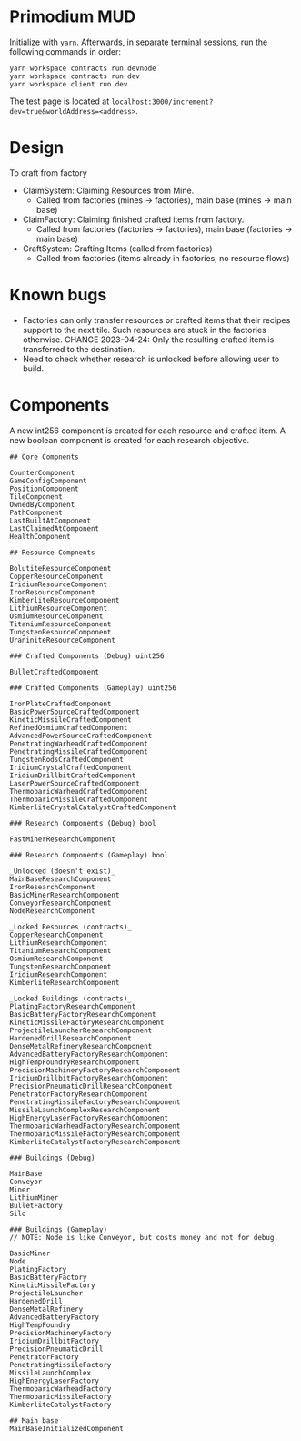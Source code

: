 # Primodium MUD

Initialize with `yarn`. Afterwards, in separate terminal sessions, run the following commands in order:

```
yarn workspace contracts run devnode
yarn workspace contracts run dev
yarn workspace client run dev
```

The test page is located at `localhost:3000/increment?dev=true&worldAddress=<address>`.

# Design

To craft from factory

- ClaimSystem: Claiming Resources from Mine.
  - Called from factories (mines -> factories), main base (mines -> main base)
- ClaimFactory: Claiming finished crafted items from factory.
  - Called from factories (factories -> factories), main base (factories -> main base)
- CraftSystem: Crafting Items (called from factories)
  - Called from factories (items already in factories, no resource flows)

# Known bugs

- Factories can only transfer resources or crafted items that their recipes support to the next tile. Such resources are stuck in the factories otherwise. CHANGE 2023-04-24: Only the resulting crafted item is transferred to the destination.
- Need to check whether research is unlocked before allowing user to build.

# Components

A new int256 component is created for each resource and crafted item. A new boolean component is created for each research objective.

```
## Core Compnents

CounterComponent
GameConfigComponent
PositionComponent
TileComponent
OwnedByComponent
PathComponent
LastBuiltAtComponent
LastClaimedAtComponent
HealthComponent

## Resource Compnents

BolutiteResourceComponent
CopperResourceComponent
IridiumResourceComponent
IronResourceComponent
KimberliteResourceComponent
LithiumResourceComponent
OsmiumResourceComponent
TitaniumResourceComponent
TungstenResourceComponent
UraniniteResourceComponent

### Crafted Components (Debug) uint256

BulletCraftedComponent

### Crafted Components (Gameplay) uint256

IronPlateCraftedComponent
BasicPowerSourceCraftedComponent
KineticMissileCraftedComponent
RefinedOsmiumCraftedComponent
AdvancedPowerSourceCraftedComponent
PenetratingWarheadCraftedComponent
PenetratingMissileCraftedComponent
TungstenRodsCraftedComponent
IridiumCrystalCraftedComponent
IridiumDrillbitCraftedComponent
LaserPowerSourceCraftedComponent
ThermobaricWarheadCraftedComponent
ThermobaricMissileCraftedComponent
KimberliteCrystalCatalystCraftedComponent

### Research Components (Debug) bool

FastMinerResearchComponent

### Research Components (Gameplay) bool

_Unlocked (doesn't exist)_
MainBaseResearchComponent
IronResearchComponent
BasicMinerResearchComponent
ConveyorResearchComponent
NodeResearchComponent

_Locked Resources (contracts)_
CopperResearchComponent
LithiumResearchComponent
TitaniumResearchComponent
OsmiumResearchComponent
TungstenResearchComponent
IridiumResearchComponent
KimberliteResearchComponent

_Locked Buildings (contracts)_
PlatingFactoryResearchComponent
BasicBatteryFactoryResearchComponent
KineticMissileFactoryResearchComponent
ProjectileLauncherResearchComponent
HardenedDrillResearchComponent
DenseMetalRefineryResearchComponent
AdvancedBatteryFactoryResearchComponent
HighTempFoundryResearchComponent
PrecisionMachineryFactoryResearchComponent
IridiumDrillbitFactoryResearchComponent
PrecisionPneumaticDrillResearchComponent
PenetratorFactoryResearchComponent
PenetratingMissileFactoryResearchComponent
MissileLaunchComplexResearchComponent
HighEnergyLaserFactoryResearchComponent
ThermobaricWarheadFactoryResearchComponent
ThermobaricMissileFactoryResearchComponent
KimberliteCatalystFactoryResearchComponent

### Buildings (Debug)

MainBase
Conveyor
Miner
LithiumMiner
BulletFactory
Silo

### Buildings (Gameplay)
// NOTE: Node is like Conveyor, but costs money and not for debug.

BasicMiner
Node
PlatingFactory
BasicBatteryFactory
KineticMissileFactory
ProjectileLauncher
HardenedDrill
DenseMetalRefinery
AdvancedBatteryFactory
HighTempFoundry
PrecisionMachineryFactory
IridiumDrillbitFactory
PrecisionPneumaticDrill
PenetratorFactory
PenetratingMissileFactory
MissileLaunchComplex
HighEnergyLaserFactory
ThermobaricWarheadFactory
ThermobaricMissileFactory
KimberliteCatalystFactory

## Main base
MainBaseInitializedComponent
```
